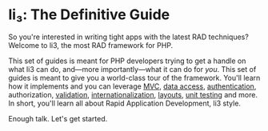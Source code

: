 # li₃: The Definitive Guide

So you're interested in writing tight apps with the latest RAD techniques? Welcome to li3, the most RAD framework for PHP.

This set of guides is meant for PHP developers trying to get a handle on what li3 can do, and—more importantly—what it can do for _you_. This set of guides is meant to give you a world-class tour of the framework. You'll learn how it implements and you can leverage [MVC](./architecture/mvc.md), [data access](./models), [authentication](./common-tasks/simple-authentication.md), authorization, [validation](./models/validation.md), [internationalization](./common-tasks/globalization.md), [layouts](./views/layouts.md), [unit testing](./quality-code/testing.md) and more. In short, you'll learn all about Rapid Application Development, li3 style.

Enough talk. Let's get started.


